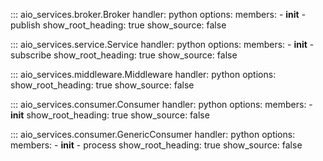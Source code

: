 ::: aio_services.broker.Broker
    handler: python
    options:
      members:
        - __init__
        - publish
      show_root_heading: true
      show_source: false

::: aio_services.service.Service
    handler: python
    options:
      members:
        - __init__
        - subscribe
      show_root_heading: true
      show_source: false

::: aio_services.middleware.Middleware
    handler: python
    options:
      show_root_heading: true
      show_source: false

::: aio_services.consumer.Consumer
    handler: python
    options:
      members:
        - __init__
      show_root_heading: true
      show_source: false

::: aio_services.consumer.GenericConsumer
    handler: python
    options:
      members:
        - __init__
        - process
      show_root_heading: true
      show_source: false

